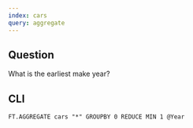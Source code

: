 ```yaml
---
index: cars
query: aggregate
---
```


## Question

What is the earliest make year?

## CLI

```
FT.AGGREGATE cars "*" GROUPBY 0 REDUCE MIN 1 @Year
```